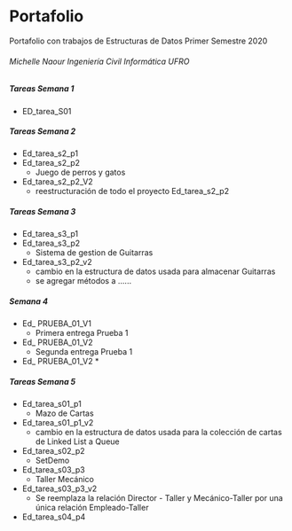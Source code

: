 # Portafolio
Portafolio con trabajos de Estructuras de Datos Primer Semestre 2020
###### Michelle Naour Ingeniería Civil Informática UFRO

##### Tareas Semana 1
* ED_tarea_S01

##### Tareas Semana 2
* Ed_tarea_s2_p1
* Ed_tarea_s2_p2 
  * Juego de perros y gatos
* Ed_tarea_s2_p2_V2
  * reestructuración de todo el proyecto Ed_tarea_s2_p2 

##### Tareas Semana 3
* Ed_tarea_s3_p1
* Ed_tarea_s3_p2
  * Sistema de gestion de Guitarras
* Ed_tarea_s3_p2_v2
  * cambio en la estructura de datos usada para almacenar Guitarras
  * se agregar métodos a ......

##### Semana 4
* Ed_ PRUEBA_01_V1
  * Primera entrega Prueba 1 
* Ed_ PRUEBA_01_V2
  * Segunda entrega Prueba 1 
* Ed_ PRUEBA_01_V2
  * 

##### Tareas Semana 5
* Ed_tarea_s01_p1
  * Mazo de Cartas
* Ed_tarea_s01_p1_v2
  * cambio en la estructura de datos usada para la colección de cartas de Linked List a Queue
* Ed_tarea_s02_p2
  * SetDemo
* Ed_tarea_s03_p3
  * Taller Mecánico
* Ed_tarea_s03_p3_v2
  * Se reemplaza la relación Director - Taller y Mecánico-Taller por una única relación Empleado-Taller
* Ed_tarea_s04_p4

